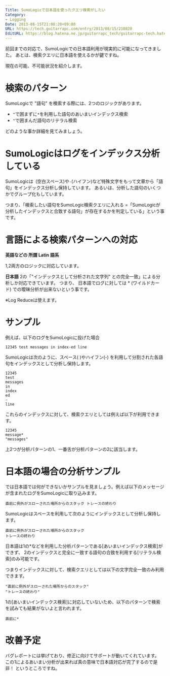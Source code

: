 ```yaml
---
Title: SumoLogicで日本語を使ったクエリ検索がしたい
Category:
- Logging
Date: 2013-08-15T21:08:20+09:00
URL: https://tech.guitarrapc.com/entry/2013/08/15/210820
EditURL: https://blog.hatena.ne.jp/guitarrapc_tech/guitarrapc-tech.hatenablog.com/atom/entry/6802418398340959965
---
```


<!--
Date: 2013-08-15T21:08:20+09:00
URL: https://tech.guitarrapc.com/entry/2013/08/15/210820
-->

前回までの対応で、SumoLogicでの日本語利用が現実的に可能になってきました。
あとは、検索クエリに日本語を使えるかが鍵ですね。

現在の可能、不可能状況を紹介します。

# 検索のパターン

SumoLogicで "語句" を検索する際には、2つのロジックがあります。

- `"`で囲まずに`*`を利用した語句のあいまいインデックス検索
- `"`で囲まんだ語句のリテラル検索

どのような事か詳細を見てみましょう。

# SumoLogicはログをインデックス分析している

SumoLogicは` `(空白スペース)や`-`(ハイフン)など特殊文字をもって文章から「語句」をインデックス分析し保持しています。
あるいは、分析した語句のいくつかでグループ化もしています。

つまり、「検索したい語句をSumoLogic検索クエリに入れる =「SumoLogicが分析したインデックスと合致する語句」が存在するかを判定している」という事です。

# 言語による検索パターンへの対応

**英語などの 所謂 Latin 語系**

1,2両方のロジックに対応しています。

**日本語**
2の「"インデックスとして分析された文字列" との完全一致」による分析しか対応できています。
つまり、 日本語でログに対しては * (ワイルドカード) での曖昧分析が出来ないという事です。

※Log Reduceは使えます。

# サンプル

例えば、以下のログをSumoLogicに投げた場合

```
12345 test messages in index-ed line
```


SumoLogicは次のように、スペース( )やハイフン(-) を利用して分割された各語句をインデックスとして分析し保持します。

```
12345
test
messages
in
index
ed
-
line
```


これらのインデックスに対して、検索クエリとしては例えば以下が利用できます。

```
12345
message*
"messages"
```


上2つが分析パターンの1、一番舌が分析パターンの2に該当します。


# 日本語の場合の分析サンプル

では日本語では何ができないかサンプルを見ましょう。例えば以下のメッセージが含まれたログをSumoLogicに取り込みます。

```
直前に例外がスローされた場所からのスタック トレースの終わり
```


SumoLogicはスペースを利用して次のようにインデックスとして分析し保持します。

```
直前に例外がスローされた場所からのスタック
トレースの終わり
```


日本語は1の*などを利用した分析パターンである[あいまいインデックス検索]ができず、 2のインデックスと完全に一致する語句の合致を利用する[リテラル検索]のみ可能です。

つまりインデックスに対して、検索クエリとしては以下の文字完全一致のみ利用できます。

```
"直前に例外がスローされた場所からのスタック"
"トレースの終わり"
```


1の[あいまいインデックス検索]に対応していないため、以下のパターンで検索を試みても結果がないよと言われます。

```
直前に*
```

# 改善予定

バグレポートには挙げており、修正に向けてサポートが動いてくれています。
この1によるあいまい分析が出来れば真の意味で日本語対応が完了するので是非！ というところですね。
